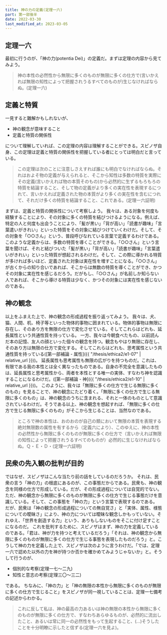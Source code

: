 ```yaml
---
title: 神の力の定義(定理一六)
part: 第一部後半
date: 2022-03-30
last_modified_at: 2023-03-05
---
```


## 定理一六

最初に行うのが、「神の力(potentia Dei)」の定義だ。まずは定理の内容から見てみよう。

>神の本性の必然性から無限に多くのものが無限に多くの仕方で(言いかえれば無限の知性によって把握されうるすべてのものが)生じなければならぬ。(定理一六)

## 定義と特質

一見すると難解かもしれないが、

- 神の観念が意味すること
- 定義と特質の関係性

について理解していれば、この定理の内容は理解することができる。スピノザ自身、この定理は定義と特質の関係性を把握している者にとっては明白だと言っている。

>この定理は次のことに注意しさえすれば誰にも明白でなければならぬ。それはおよそ物の定義が与えられると、そこから知性は多数の特質を実際にその定義(言いかえれば物の本質そのもの)から必然的に生ずるもろもろの特質を結論すること、そして物の定義がより多くの実在性を表現するにつれて、言いかえれば定義された物の本質がより多くの実在性を含むにつれて、それだけ多くの特質を結論すること、これである。(定理一六証明)

まずは、定義と特質の関係性について考察しよう。
我々は、ある対象を何度も経験することにより、その対象に多くの特質を結びつけるようになる。例えば、特定の人と何度も出会うことにより、「髪が黒い」「背が高い」「読書が趣味」「言葉遣いがきれい」といった特質をその対象に結びつけていくわけだ。そして、その対象を「○○さん」という、普段呼びなれている言葉で定義するわけである。
このような定義からは、多数の特質を導くことができる。「○○さん」という言葉を聞けば、それと結びついた「髪が黒い」「背が高い」「読書が趣味」「言葉遣いがきれい」といった特質が想起されるわけだ。そして、この際に導かれる特質が多ければ多いほど、定義された対象は実在性を増すことになる。「○○さん」が古くからの知り合いであれば、そこからは無数の特質を導くことができ、かつその対象に実在性を感じるだろう。だがもし、「○○さん」が名前しか知らない人であれば、そこから導ける特質は少なく、かつその対象には実在性を感じないのである。

## 神の観念

以上をふまえた上で、神の観念の形成過程を振り返ってみよう。
我々は、犬、猫、人間、机、椅子等といった物体的事物に囲まれている。物体的事物は無限に存在し、そのあり方を無限の仕方で変化させている。そしてこれらはどれも、延長属性という共通性質を持っている。
一方、我々は今朝食べたもの、以前読んだ本の記憶、友人の顔といった個々の観念を持つ。観念もやはり無限に存在し、そのあり方は無限の仕方で変化する。そしてこれらはどれも、思考属性という共通性質を持っている([第一部補論 - 属性]({{ "/thesis/ethica2/e1-07" | relative_url }}))。
延長属性も思考属性も無限の広がりを持つものだ。これは、有限である我の本性とは全く異なったものである。自身の不完全を意識したものは、延長属性と思考属性から、両者を本性とする唯一の実体、すなわち神を認識することになるわけだ。([第一部補論 - 神]({{ "/thesis/ethica2/e1-10" | relative_url }}))。
このように、我々は「無限に多くの仕方で生じる無限に多くのもの」を見ることで、神の観念にたどり着く。「無限に多くの仕方で生じる無限に多くのもの」は、神の観念のうちに含まれる、それと一体のものとして意識されているわけだ。そうである以上、神の観念を想起すれば、「無限に多くの仕方で生じる無限に多くのもの」がそこから生じることは、当然なのである。

>ところで神の本性は、おのおのが自己の類において無限の本質を表現する絶対無限数の属性を有するから（定義六により）、このゆえに、神の本性の必然性から無限に多くのものが無限に多くの仕方で（言いかえれば無限の知性によって把握されうるすべてのものが）必然的に生じなければならぬ。Ｑ・Ｅ・Ｄ・(定理一六証明)

## 民衆の先入観の批判が目的

ではなぜ、スピノザはこんな当たり前の話をしているのだろうか。
それは、民衆の言う「神の力」の根底にあるのが、この事態だからである。民衆も、神の観念を同様の仕方で形成している。だが、その形成過程については自覚的でない。ただ、神の観念から無限に多くのものが無限に多くの仕方で生じる事態だけを意識している。そして、この事態を「神の力」という言葉で表現するのである。
だが、民衆は「神の観念の形成過程についての無自覚さ」と「実体、属性、様態についての曖昧さ」により、神の力については曖昧な観念しかもっていない。それゆえ、「世界を創造する力」という、ありもしないものをそこに付け足すことになるのだ。
これを批判するために、スピノザはまず、神の力を定義しているのである。「君は、神が力を持つと考えているだろう」「それは、神の観念から無限に多くのものが無限に多くの仕方で生じる事態を表現したものだろう」と。こうして神の力を定義した上で、スピノザは次のように言うわけだ。「では、定理一六で認めた以外の力を神が持つか否かを確かめてみようじゃないか」と。そうして行うのが、

- 個別的な考察(定理一七～二九)
- 知性と意志の考察(定理三〇～三二)

である。
ちなみに、「神の力」と「神の無限の本性から無限に多くのものが無限に多くの仕方で生じること」をスピノザが同一視していることは、定理一七備考の記述からわかる。

>これに反して私は、神の最高の力あるいは神の無限の本性から無限に多くのものが無限に多くの仕方で、すなわちあらゆるものが、必然的に流出したこと、あるいは常に同一の必然性をもって生起すること、(...)そうしたことを十分明瞭に示したと信ずる(定理一六を見よ)。
